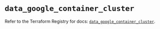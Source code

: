 # `data_google_container_cluster`

Refer to the Terraform Registry for docs: [`data_google_container_cluster`](https://registry.terraform.io/providers/hashicorp/google/6.8.0/docs/data-sources/container_cluster).
